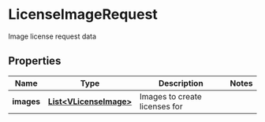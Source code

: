 

# LicenseImageRequest

Image license request data

## Properties

| Name | Type | Description | Notes |
|------------ | ------------- | ------------- | -------------|
|**images** | [**List&lt;VLicenseImage&gt;**](VLicenseImage.md) | Images to create licenses for |  |



